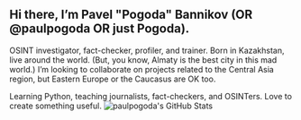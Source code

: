 ## Hi there, I’m Pavel "Pogoda" Bannikov (OR @paulpogoda OR just Pogoda). 

OSINT investigator, fact-checker, profiler, and trainer. Born in Kazakhstan, live around the world. (But, you know, Almaty is the best city in this mad world.)
I’m looking to collaborate on projects related to the Central Asia region, but Eastern Europe or the Caucasus are OK too.

Learning Python, teaching journalists, fact-checkers, and OSINTers. Love to create something useful. 
<img src="https://github-readme-stats.vercel.app/api?username=paulpogoda&theme=default&show_icons=true&hide_border=true&count_private=true" alt="paulpogoda's GitHub Stats" />
<!---
paulpogoda/paulpogoda is a ✨ special ✨ repository because its `README.md` (this file) appears on your GitHub profile.
You can click the Preview link to take a look at your changes.
--->
